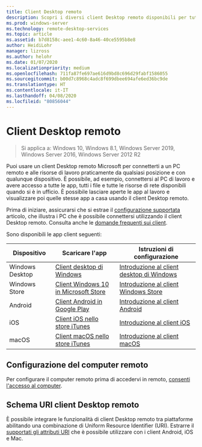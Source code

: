 ```yaml
---
title: Client Desktop remoto
description: Scopri i diversi client Desktop remoto disponibili per tutti i tuoi dispositivi
ms.prod: windows-server
ms.technology: remote-desktop-services
ms.topic: article
ms.assetid: b7d8158c-aee1-4c60-8a46-40ce5595b8e8
author: HeidiLohr
manager: lizross
ms.author: helohr
ms.date: 01/07/2020
ms.localizationpriority: medium
ms.openlocfilehash: 711fa87fe697ae616d9bd8c696d29fabf1586055
ms.sourcegitcommit: b00d7c8968c4adc8f699dbee694afe6ed36bc9de
ms.translationtype: HT
ms.contentlocale: it-IT
ms.lasthandoff: 04/08/2020
ms.locfileid: "80856044"
---
```

# <a name="remote-desktop-clients"></a>Client Desktop remoto

>Si applica a: Windows 10, Windows 8.1, Windows Server 2019, Windows Server 2016, Windows Server 2012 R2

Puoi usare un client Desktop remoto Microsoft per connetterti a un PC remoto e alle risorse di lavoro praticamente da qualsiasi posizione e con qualunque dispositivo. È possibile, ad esempio, connettersi al PC di lavoro e avere accesso a tutte le app, tutti i file e tutte le risorse di rete disponibili quando si è in ufficio. È possibile lasciare aperte le app al lavoro e visualizzare poi quelle stesse app a casa usando il client Desktop remoto.

Prima di iniziare, assicurarsi che si estrae il [configurazione supportata](remote-desktop-supported-config.md) articolo, che illustra i PC che è possibile connettersi utilizzando il client Desktop remoto. Consulta anche le [domande frequenti sui client](remote-desktop-client-faq.md).

Sono disponibili le app client seguenti:

| Dispositivo          | Scaricare l'app                                                                                                  | Istruzioni di configurazione                                                                |
|-----------------|-----------------------------------------------------------------------------------------------------------------|-----------------------------------------------------------------------------------|
| Windows Desktop | [Client desktop di Windows](windowsdesktop.md#install-the-client)                                               | [Introduzione al client desktop di Windows](windowsdesktop.md) |
| Windows Store   | [Client Windows 10 in Microsoft Store](https://go.microsoft.com/fwlink/?LinkID=616709)                   | [Introduzione al client Windows Store](windows.md)          |
| Android         | [Client Android in Google Play](https://play.google.com/store/apps/details?id=com.microsoft.rdc.android)     | [Introduzione al client Android](remote-desktop-android.md) |
| iOS             | [Client iOS nello store iTunes](https://itunes.apple.com/app/microsoft-remote-desktop/id714464092?mt=8)     | [Introduzione al client iOS](remote-desktop-ios.md)         |
| macOS           | [Client macOS nello store iTunes](https://itunes.apple.com/app/microsoft-remote-desktop/id1295203466?mt=12) | [Introduzione al client macOS](remote-desktop-mac.md)       |

## <a name="configuring-the-remote-pc"></a>Configurazione del computer remoto

Per configurare il computer remoto prima di accedervi in remoto, [consenti l'accesso al computer](remote-desktop-allow-access.md).

## <a name="remote-desktop-client-uri-scheme"></a>Schema URI client Desktop remoto

È possibile integrare le funzionalità di client Desktop remoto tra piattaforme abilitando una combinazione di Uniform Resource Identifier (URI). Estrarre il [supportati gli attributi URI](remote-desktop-uri.md) che è possibile utilizzare con i client Android, iOS e Mac.
